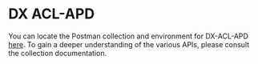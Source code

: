 # DX ACL-APD
You can locate the Postman collection and environment for DX-ACL-APD [here](https://github.com/datakaveri/iudx-acl-apd/blob/4cb8560f6fa792a394d74f54da3f6c6572fe8f7b/src/main/resources). To gain a deeper understanding of the various APIs, please consult the collection documentation.
